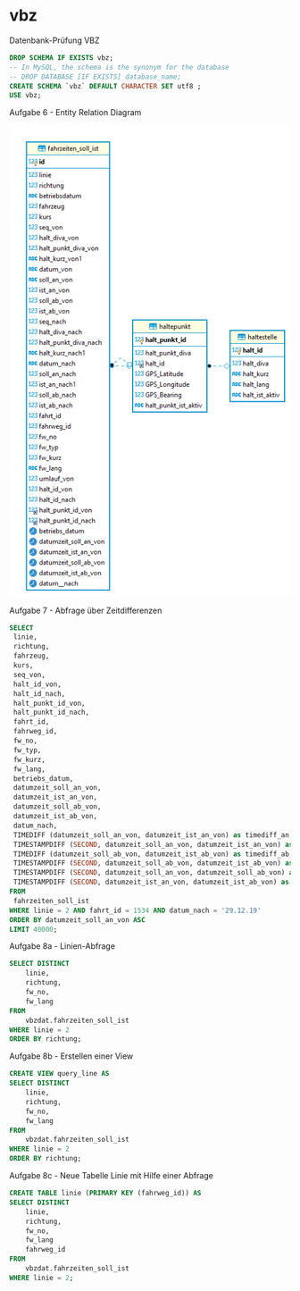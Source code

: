 # vbz
Datenbank-Prüfung VBZ

```sql
DROP SCHEMA IF EXISTS vbz;
-- In MySQL, the schema is the synonym for the database
-- DROP DATABASE [IF EXISTS] database_name;
CREATE SCHEMA `vbz` DEFAULT CHARACTER SET utf8 ;
USE vbz;
```

Aufgabe 6 - Entity Relation Diagram

![](https://github.com/ennisaliu/vbz/blob/master/ERM.png)  

Aufgabe 7 - Abfrage über Zeitdifferenzen
```sql
SELECT
 linie,
 richtung,
 fahrzeug,
 kurs,
 seq_von,
 halt_id_von,
 halt_id_nach,
 halt_punkt_id_von,
 halt_punkt_id_nach,
 fahrt_id,
 fahrweg_id,
 fw_no,
 fw_typ,
 fw_kurz,
 fw_lang,
 betriebs_datum,
 datumzeit_soll_an_von,
 datumzeit_ist_an_von,
 datumzeit_soll_ab_von,
 datumzeit_ist_ab_von,
 datum_nach,
 TIMEDIFF (datumzeit_soll_an_von, datumzeit_ist_an_von) as timediff_an,
 TIMESTAMPDIFF (SECOND, datumzeit_soll_an_von, datumzeit_ist_an_von) as timediff_an_seconds,
 TIMEDIFF (datumzeit_soll_ab_von, datumzeit_ist_ab_von) as timediff_ab,
 TIMESTAMPDIFF (SECOND, datumzeit_soll_ab_von, datumzeit_ist_ab_von) as timediff_ab_seconds,
 TIMESTAMPDIFF (SECOND, datumzeit_soll_an_von, datumzeit_soll_ab_von) as halt_soll_time_seconds,
 TIMESTAMPDIFF (SECOND, datumzeit_ist_an_von, datumzeit_ist_ab_von) as halt_ist_time_seconds
FROM
 fahrzeiten_soll_ist
WHERE linie = 2 AND fahrt_id = 1534 AND datum_nach = '29.12.19'
ORDER BY datumzeit_soll_an_von ASC
LIMIT 40000;
```

Aufgabe 8a - Linien-Abfrage
```sql
SELECT DISTINCT
	linie,
    richtung,
    fw_no,
    fw_lang
FROM
    vbzdat.fahrzeiten_soll_ist
WHERE linie = 2
ORDER BY richtung;
```

Aufgabe 8b - Erstellen einer View
```sql
CREATE VIEW query_line AS
SELECT DISTINCT
	linie,
    richtung,
    fw_no,
    fw_lang
FROM
    vbzdat.fahrzeiten_soll_ist
WHERE linie = 2
ORDER BY richtung;
```

Aufgabe 8c - Neue Tabelle Linie mit Hilfe einer Abfrage
```sql
CREATE TABLE linie (PRIMARY KEY (fahrweg_id)) AS
SELECT DISTINCT
	linie,
    richtung,
    fw_no,
    fw_lang
    fahrweg_id
FROM
    vbzdat.fahrzeiten_soll_ist
WHERE linie = 2;
```
